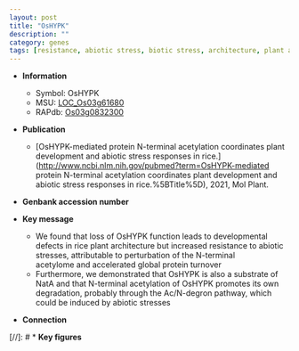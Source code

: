 ```yaml
---
layout: post
title: "OsHYPK"
description: ""
category: genes
tags: [resistance, abiotic stress, biotic stress, architecture, plant architecture]
---
```


* **Information**  
    + Symbol: OsHYPK  
    + MSU: [LOC_Os03g61680](http://rice.uga.edu/cgi-bin/ORF_infopage.cgi?orf=LOC_Os03g61680)  
    + RAPdb: [Os03g0832300](https://rapdb.dna.affrc.go.jp/locus/?name=Os03g0832300)  

* **Publication**  
    + [OsHYPK-mediated protein N-terminal acetylation coordinates plant development and abiotic stress responses in rice.](http://www.ncbi.nlm.nih.gov/pubmed?term=OsHYPK-mediated protein N-terminal acetylation coordinates plant development and abiotic stress responses in rice.%5BTitle%5D), 2021, Mol Plant.

* **Genbank accession number**  

* **Key message**  
    + We found that loss of OsHYPK function leads to developmental defects in rice plant architecture but increased resistance to abiotic stresses, attributable to perturbation of the N-terminal acetylome and accelerated global protein turnover
    + Furthermore, we demonstrated that OsHYPK is also a substrate of NatA and that N-terminal acetylation of OsHYPK promotes its own degradation, probably through the Ac/N-degron pathway, which could be induced by abiotic stresses

* **Connection**  

[//]: # * **Key figures**  



